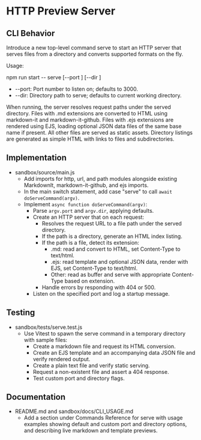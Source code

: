 # HTTP Preview Server

## CLI Behavior
Introduce a new top-level command serve to start an HTTP server that serves files from a directory and converts supported formats on the fly.

Usage:

npm run start -- serve [--port <port>] [--dir <directory>]

- --port: Port number to listen on; defaults to 3000.
- --dir: Directory path to serve; defaults to current working directory.

When running, the server resolves request paths under the served directory. Files with .md extensions are converted to HTML using markdown-it and markdown-it-github. Files with .ejs extensions are rendered using EJS, loading optional JSON data files of the same base name if present. All other files are served as static assets. Directory listings are generated as simple HTML with links to files and subdirectories.

## Implementation
- sandbox/source/main.js
  - Add imports for http, url, and path modules alongside existing MarkdownIt, markdown-it-github, and ejs imports.
  - In the main switch statement, add case "serve" to call `await doServeCommand(argv)`.
  - Implement `async function doServeCommand(argv)`:
    - Parse `argv.port` and `argv.dir`, applying defaults.
    - Create an HTTP server that on each request:
      - Resolves the request URL to a file path under the served directory.
      - If the path is a directory, generate an HTML index listing.
      - If the path is a file, detect its extension:
        - .md: read and convert to HTML, set Content-Type to text/html.
        - .ejs: read template and optional JSON data, render with EJS, set Content-Type to text/html.
        - Other: read as buffer and serve with appropriate Content-Type based on extension.
      - Handle errors by responding with 404 or 500.
    - Listen on the specified port and log a startup message.

## Testing
- sandbox/tests/serve.test.js
  - Use Vitest to spawn the serve command in a temporary directory with sample files:
    - Create a markdown file and request its HTML conversion.
    - Create an EJS template and an accompanying data JSON file and verify rendered output.
    - Create a plain text file and verify static serving.
    - Request a non-existent file and assert a 404 response.
    - Test custom port and directory flags.

## Documentation
- README.md and sandbox/docs/CLI_USAGE.md
  - Add a section under Commands Reference for serve with usage examples showing default and custom port and directory options, and describing live markdown and template previews.